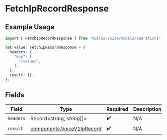 # FetchIpRecordResponse

## Example Usage

```typescript
import { FetchIpRecordResponse } from "twilio-voice/models/operations";

let value: FetchIpRecordResponse = {
  headers: {
    "key": [
      "<value>",
    ],
  },
  result: {},
};
```

## Fields

| Field                                                                    | Type                                                                     | Required                                                                 | Description                                                              |
| ------------------------------------------------------------------------ | ------------------------------------------------------------------------ | ------------------------------------------------------------------------ | ------------------------------------------------------------------------ |
| `headers`                                                                | Record<string, *string*[]>                                               | :heavy_check_mark:                                                       | N/A                                                                      |
| `result`                                                                 | [components.VoiceV1IpRecord](../../models/components/voicev1iprecord.md) | :heavy_check_mark:                                                       | N/A                                                                      |